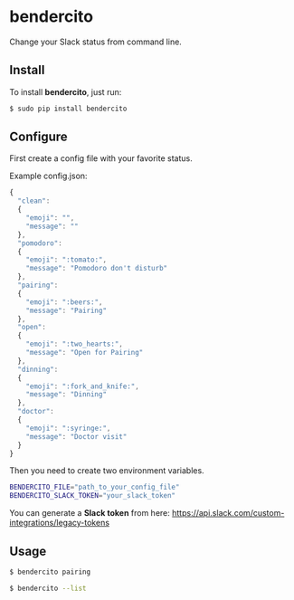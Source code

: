 # bendercito
Change your Slack status from command line.

## Install

To install **bendercito**, just run:

```sh
$ sudo pip install bendercito
```

## Configure

First create a config file with your favorite status.

Example config.json:

```javascript
{
  "clean":
  {
    "emoji": "",
    "message": ""
  },
  "pomodoro":
  {
    "emoji": ":tomato:",
    "message": "Pomodoro don't disturb"
  },
  "pairing":
  {
    "emoji": ":beers:",
    "message": "Pairing"
  },
  "open":
  {
    "emoji": ":two_hearts:",
    "message": "Open for Pairing"
  },
  "dinning":
  {
    "emoji": ":fork_and_knife:",
    "message": "Dinning"
  },
  "doctor":
  {
    "emoji": ":syringe:",
    "message": "Doctor visit"
  }
}
```

Then you need to create two environment variables.

```sh
BENDERCITO_FILE="path_to_your_config_file"
BENDERCITO_SLACK_TOKEN="your_slack_token"
```
You can generate a **Slack token** from here:
https://api.slack.com/custom-integrations/legacy-tokens

## Usage

```sh
$ bendercito pairing
```

```sh
$ bendercito --list
```
